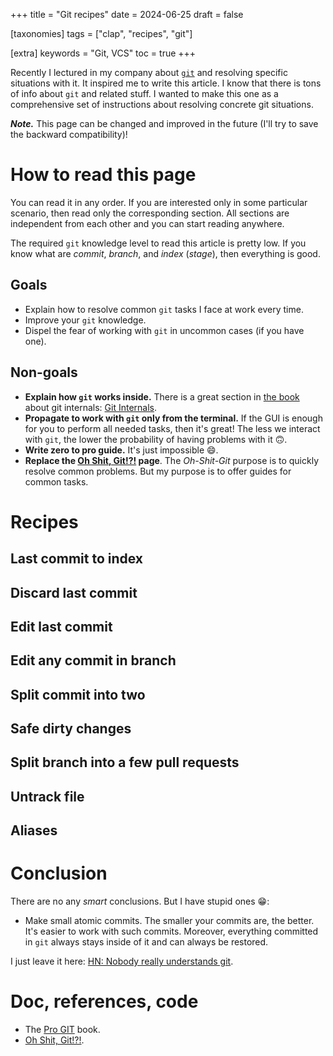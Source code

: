 +++
title = "Git recipes"
date = 2024-06-25
draft = false

[taxonomies]
tags = ["clap", "recipes", "git"]

[extra]
keywords = "Git, VCS"
toc = true
+++

Recently I lectured in my company about [`git`](https://www.git-scm.com/) and resolving specific situations with it. It inspired me to write this article. I know that there is tons of info about `git` and related stuff. I wanted to make this one as a comprehensive set of instructions about resolving concrete git situations.

_**Note.**_ This page can be changed and improved in the future (I'll try to save the backward compatibility)!

# How to read this page

You can read it in any order. If you are interested only in some particular scenario, then read only the corresponding section. All sections are independent from each other and you can start reading anywhere.

The required `git` knowledge level to read this article is pretty low. If you know what are _commit_, _branch_, and _index_ (_stage_), then everything is good.

## Goals

* Explain how to resolve common `git` tasks I face at work every time.
* Improve your `git` knowledge.
* Dispel the fear of working with `git` in uncommon cases (if you have one).

## Non-goals

* **Explain how `git` works inside.** There is a great section in [the book](https://www.git-scm.com/book/en/v2) about git internals: [Git Internals](https://www.git-scm.com/book/en/v2/Git-Internals-Plumbing-and-Porcelain).
* **Propagate to work with `git` only from the terminal.** If the GUI is enough for you to perform all needed tasks, then it's great! The less we interact with `git`, the lower the probability of having problems with it :upside_down_face:.
* **Write zero to pro guide.** It's just impossible :smile:.
* **Replace the [Oh Shit, Git!?!](https://ohshitgit.com/) page**. The _Oh-Shit-Git_ purpose is to quickly resolve common problems. But my purpose is to offer guides for common tasks.

# Recipes

## Last commit to index

## Discard last commit

## Edit last commit

## Edit any commit in branch

## Split commit into two

## Safe dirty changes

## Split branch into a few pull requests

## Untrack file

## Aliases

# Conclusion

There are no any _smart_ conclusions. But I have stupid ones :grin::

* Make small atomic commits. The smaller your commits are, the better. It's easier to work with such commits. Moreover, everything committed in `git` always stays inside of it and can always be restored.

I just leave it here: [HN: Nobody really understands git](https://news.ycombinator.com/item?id=16807206).

# Doc, references, code

* The [Pro GIT](https://www.git-scm.com/book/en/v2) book.
* [Oh Shit, Git!?!](https://ohshitgit.com/).
